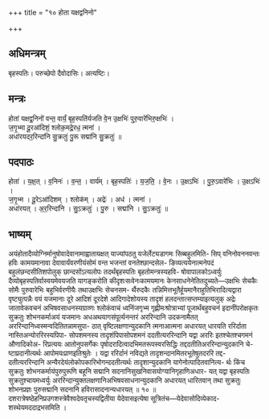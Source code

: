 +++
title = "१० होता यक्षद्वनिनो"

+++
## अधिमन्त्रम्
बृहस्पतिः। परुच्छेपो दैवोदासिः। अत्यष्टिः।

## मन्त्रः
होता॑ यक्षद्व॒निनो॑ वन्त॒ वार्यं॒ बृह॒स्पति॑र्यजति वे॒न उ॒क्षभिः॑ पुरु॒वारे॑भिरु॒क्षभिः॑ ।  
ज॒गृ॒भ्मा दू॒रआ॑दिशं॒ श्लोक॒मद्रे॒रध॒ त्मना॑ ।  
अधा॑रयदर॒रिन्दा॑नि सु॒क्रतुः॑ पु॒रू सद्मा॑नि सु॒क्रतुः॑ ॥

## पदपाठः
होता॑ । य॒क्ष॒त् । व॒निनः॑ । व॒न्त॒ । वार्य॑म् । बृह॒स्पतिः॑ । य॒ज॒ति॒ । वे॒नः । उ॒क्षऽभिः॑ । पु॒रु॒ऽवारे॑भिः । उ॒क्षऽभिः॑ ।  
ज॒गृ॒भ्म । दू॒रेऽआ॑दिशम् । श्लोक॑म् । अद्रेः॑ । अध॑ । त्मना॑ ।  
अधा॑रयत् । अ॒र॒रिन्दा॑नि । सु॒ऽक्रतुः॑ । पु॒रु । सद्मा॑नि । सु॒ऽक्रतुः॑ ॥

## भाष्यम्
अयंहोतादैव्योग्निर्मानुषोवादेवानामाह्वातायक्षत् याज्यांपठतु यजेर्लेट्यडागमः सिब्बहुलमिति- सिप् वनिनोवननवन्तः हविः कामयमानावा देवावार्यंवरणीयंसोमं वन्त भजन्तां वनतेश्छान्दसेल- ङिव्यत्ययेनात्मनेपदं बहुलंछन्दसीतिशपोलुक् छान्दसोंऽत्यलोपः तदर्थंबृहस्पतिः बृहतोमन्त्रस्यहवि- षोवापालकोऽध्वर्युः दैव्योबृहस्पतिर्वास्वयमेवयजति यागङ्करोति कीदृशःसःवेनःकामयमानः केनसाधनेनेतितदुच्यते—उक्षभिः सेचकैः सोमैः पुरुवारेभिः बहुभिर्वरणीयैः तथाउक्षभिः सेचनसम- र्थैरुदकैः तन्निमित्तभूतैर्हूयमानैराहुतिभिरादित्यद्वारा वृष्ट्युत्पन्नैः वयं यजमानाः दूरे आदिशं दूरदेशे आदिगादेशोयस्य तादृशं हलदन्तात्सप्तम्याइत्यलुक् अद्रेः जातावेकवचनं अभिषवसाधनस्यग्राव्णः श्लोकंवाचं ध्वनिंजगृभ्म गृह्णीमःश्रोत्राभ्यां पूजार्थंबहुवचनं इदानींपरोक्षकृतः सुक्रतुः शोभनकर्माअयं यजमानः अधअथयागसंपूर्त्यनन्तरं अररिन्दानि उदकनामैतत् अररिन्दानिध्वस्मन्वदितितन्नामसुपा- ठात् वृष्टिलक्षणान्युदकानि त्मनाआत्मना अधारयत् धारयति ररिर्दाता नास्तिअन्योररिरस्यपिपा- सोपशमनस्य तादृशंपिपासोपशमनं ददतीत्यररिन्दानि यद्वा अररिः इतश्चेतश्चगमनं औणादिकोअ- रिप्रत्ययः आतोनुपसर्गेकः पृषोदरादित्वादभिमतरूपस्वरसिद्धिः तद्ददतीतिअररिन्दान्युदकानि चे- ष्टाप्रदानीत्यर्थः आपोमयःप्राणइतिश्रुतेः । यद्वा ररिर्दानं नविद्यते तादृशन्दानमितरभूतेषुतदररि तद्द- दतीत्यररिन्दानि अन्यैरदेयंलोकोपकारिभोगन्ददतीत्यर्थः तादृशान्युदकानि यागेनोत्पादितवानित्य- र्थः किंच सुक्रतुः शोभनकर्मायंपुरुपुरूणि बहूनि सद्मानि सदनानिसुखनिवासयोग्यानिगृहाणिअधार- यत् यद्वा बृहस्पतिः सुक्रतुश्चायमध्वर्युः अररिन्दान्युक्तलक्षणानिअभिषवसाधनान्युदकानि अधारयत् धारितवान् तथा सुक्रतुः शोभनप्रज्ञः पुरुसद्मानि सदनानि हविरासादनान्यधारयत् ॥ १० ॥ दशरात्रेषष्ठेहनिप्रउगशस्त्रेवैश्वदेवतृचस्यद्वितीया येदेवासइत्येषा सूत्रितंच—येदेवासोदिव्येकाद- शस्थेयमददाद्रभसमिति ।